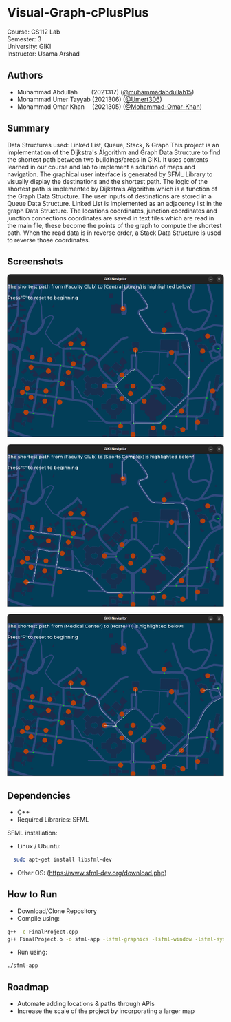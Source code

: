 # Visual-Graph-cPlusPlus

Course:     CS112 Lab\
Semester:   3\
University: GIKI\
Instructor: Usama Arshad


## Authors

- Muhammad Abdullah&emsp; &emsp;(2021317) ([@muhammadabdullah15](https://github.com/muhammadabdullah15/))
- Mohammad Umer Tayyab (2021306) ([@Umert306](https://github.com/Umert306))
- Mohammad Omar Khan&emsp; (2021305) ([@Mohammad-Omar-Khan](https://github.com/Mohammad-Omar-Khan))


## Summary

Data Structures used:
Linked List, Queue, Stack, & Graph
This project is an implementation of the Dijkstra's Algorithm and Graph Data Structure to find the shortest path between two buildings/areas in GIKI. It uses contents learned in our course and lab to implement a solution of maps and navigation. The graphical user interface is generated by SFML Library to visually display the destinations and the shortest path. The logic of the shortest path is implemented by Dijkstra’s Algorithm which is a function of the Graph Data Structure. The user inputs of destinations are stored in a Queue Data Structure. Linked List is implemented as an adjacency list in the graph Data Structure. The locations coordinates, junction coordinates and junction connections coordinates are saved in text files which are read in the main file, these become the points of the graph to compute the shortest path. When the read  data is in reverse order, a Stack Data Structure is used to reverse those coordinates. 


## Screenshots

![Demo1](/Media/Demo1.png)

![Demo2](/Media/Demo2.png)

![Demo3](/Media/Demo3.png)

## Dependencies

- C++
- Required Libraries: SFML

SFML installation:
- Linux / Ubuntu:
```bash
  sudo apt-get install libsfml-dev
```
- Other OS:
(https://www.sfml-dev.org/download.php)

    
## How to Run
- Download/Clone Repository
- Compile using:
```bash
g++ -c FinalProject.cpp
g++ FinalProject.o -o sfml-app -lsfml-graphics -lsfml-window -lsfml-system
```
- Run using:
```bash
./sfml-app
```

## Roadmap

- Automate adding locations & paths through APIs
- Increase the scale of the project by incorporating a larger map

